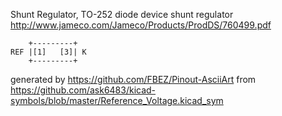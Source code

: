 Shunt Regulator, TO-252
diode device shunt regulator
http://www.jameco.com/Jameco/Products/ProdDS/760499.pdf


	    +---------+
	REF |[1]   [3]| K
	    +---------+


generated by https://github.com/FBEZ/Pinout-AsciiArt from https://github.com/ask6483/kicad-symbols/blob/master/Reference_Voltage.kicad_sym